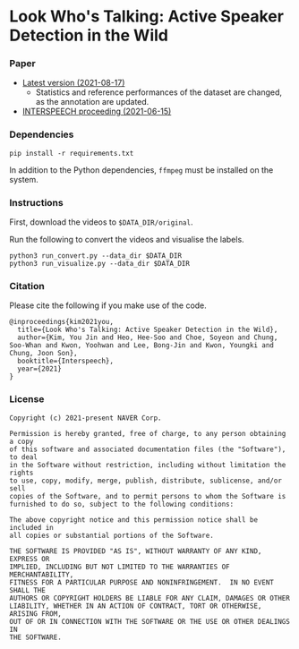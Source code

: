 # Look Who's Talking: Active Speaker Detection in the Wild

### Paper
- [Latest version (2021-08-17)](https://arxiv.org/abs/2108.07640)
  - Statistics and reference performances of the dataset are changed, as the annotation are updated. 
- [INTERSPEECH proceeding (2021-06-15)](https://www.isca-speech.org/archive/pdfs/interspeech_2021/kim21k_interspeech.pdf)

### Dependencies
```
pip install -r requirements.txt
```

In addition to the Python dependencies, `ffmpeg` must be installed on the system.

### Instructions

First, download the videos to `$DATA_DIR/original`. 

Run the following to convert the videos and visualise the labels.

```
python3 run_convert.py --data_dir $DATA_DIR
python3 run_visualize.py --data_dir $DATA_DIR
```

### Citation

Please cite the following if you make use of the code.

```
@inproceedings{kim2021you,
  title={Look Who's Talking: Active Speaker Detection in the Wild},
  author={Kim, You Jin and Heo, Hee-Soo and Choe, Soyeon and Chung, Soo-Whan and Kwon, Yoohwan and Lee, Bong-Jin and Kwon, Youngki and Chung, Joon Son},
  booktitle={Interspeech},
  year={2021}
}
```

### License

```
Copyright (c) 2021-present NAVER Corp.

Permission is hereby granted, free of charge, to any person obtaining a copy
of this software and associated documentation files (the "Software"), to deal
in the Software without restriction, including without limitation the rights
to use, copy, modify, merge, publish, distribute, sublicense, and/or sell
copies of the Software, and to permit persons to whom the Software is
furnished to do so, subject to the following conditions:

The above copyright notice and this permission notice shall be included in
all copies or substantial portions of the Software.

THE SOFTWARE IS PROVIDED "AS IS", WITHOUT WARRANTY OF ANY KIND, EXPRESS OR
IMPLIED, INCLUDING BUT NOT LIMITED TO THE WARRANTIES OF MERCHANTABILITY,
FITNESS FOR A PARTICULAR PURPOSE AND NONINFRINGEMENT.  IN NO EVENT SHALL THE
AUTHORS OR COPYRIGHT HOLDERS BE LIABLE FOR ANY CLAIM, DAMAGES OR OTHER
LIABILITY, WHETHER IN AN ACTION OF CONTRACT, TORT OR OTHERWISE, ARISING FROM,
OUT OF OR IN CONNECTION WITH THE SOFTWARE OR THE USE OR OTHER DEALINGS IN
THE SOFTWARE.
```

